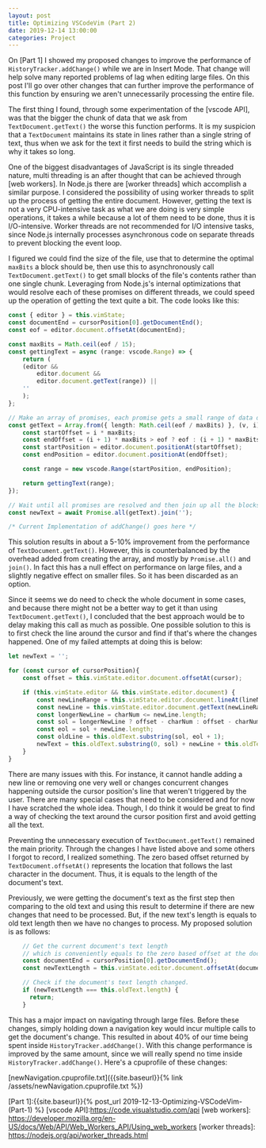 ```yaml
---
layout: post
title: Optimizing VSCodeVim (Part 2)
date: 2019-12-14 13:00:00
categories: Project
---
```


On [Part 1] I showed my proposed changes to improve the performance of `HistoryTracker.addChange()` while we are in Insert Mode. That change will help solve many reported problems of lag when editing large files. On this post I'll go over other changes that can further improve the performance of this function by ensuring we aren't unnecessarily processing the entire file.

The first thing I found, through some experimentation of the [vscode API], was that the bigger the chunk of data that we ask from `TextDocument.getText()` the worse this function performs. It is my suspicion that a `TextDocument` maintains its state in lines rather than a single string of text, thus when we ask for the text it first needs to build the string which is why it takes so long. 
 
One of the biggest disadvantages of JavaScript is its single threaded nature, multi threading is an after thought that can be achieved through [web workers]. In Node.js there
are [worker threads] which accomplish a similar purpose. I considered the possibility of using worker threads to split up the process of getting the entire document. However, getting the text is not a very CPU-intensive task as what we are doing is very simple operations, it takes a while because a lot of them need to be done, thus it is I/O-intensive. Worker threads are not recommended for I/O intensive tasks, since Node.js internally processes asynchronous code on separate threads to prevent blocking the event loop.

I figured we could find the size of the file, use that to determine the optimal `maxBits` a block should be, then use this to asynchronously call `TextDocument.getText()` to get small blocks of the file's contents rather than one single chunk. Leveraging from Node.js's internal optimizations that would resolve each of these promises on different threads, we could speed up the operation of getting the text quite a bit. The code looks like this:

```ts
const { editor } = this.vimState;
const documentEnd = cursorPosition[0].getDocumentEnd();
const eof = editor.document.offsetAt(documentEnd);

const maxBits = Math.ceil(eof / 15);
const gettingText = async (range: vscode.Range) => {
    return (
    (editor &&
        editor.document &&
        editor.document.getText(range)) ||
    ''
    );
};

// Make an array of promises, each promise gets a small range of data determined by the maxBits.
const getText = Array.from({ length: Math.ceil(eof / maxBits) }, (v, i) => {
    const startOffset = i * maxBits;
    const endOffset = (i + 1) * maxBits > eof ? eof : (i + 1) * maxBits;
    const startPosition = editor.document.positionAt(startOffset);
    const endPosition = editor.document.positionAt(endOffset);

    const range = new vscode.Range(startPosition, endPosition);

    return gettingText(range);
});

// Wait until all promises are resolved and then join up all the blocks.
const newText = await Promise.all(getText).join('');

/* Current Implementation of addChange() goes here */
```

This solution results in about a 5-10% improvement from the performance of `TextDocument.getText()`. However, this is counterbalanced by the overhead added from creating the array, and mostly by `Promise.all()` and `join()`. In fact this has a null effect on performance on large files, and a slightly negative effect on smaller files. So it has been discarded as an option.

Since it seems we do need to check the whole document in some cases, and because there might not be a better way to get it than using `TextDocument.getText()`, I concluded that the best approach would be to delay making this call as much as possible. One possible solution to this is to first check the line around the cursor and find if that's where the changes happened. One of my failed attempts at doing this is below:

```ts
let newText = '';

for (const cursor of cursorPosition){
    const offset = this.vimState.editor.document.offsetAt(cursor);

    if (this.vimState.editor && this.vimState.editor.document) {
        const newLineRange = this.vimState.editor.document.lineAt(lineNum).rangeIncludingLineBreak;
        const newLine = this.vimState.editor.document.getText(newLineRange);
        const longerNewLine = charNum <= newLine.length;
        const sol = longerNewLine ? offset - charNum : offset - charNum + 1;
        const eol = sol + newLine.length;
        const oldLine = this.oldText.substring(sol, eol + 1);
        newText = this.oldText.substring(0, sol) + newLine + this.oldText.substring(eol);
    }
}
```

There are many issues with this. For instance, it cannot handle adding a new line or removing one very well or changes concurrent changes happening outside the cursor position's line that weren't triggered by the user. There are many special cases that need to be considered and for now I have scratched the whole idea. Though, I do think it would be great to find a way of checking the text around the cursor position first and avoid getting all the text.

Preventing the unnecessary execution of `TextDocument.getText()` remained the main priority. Through the changes I have listed above and some others I forgot to record, I realized something. The zero based offset returned by `TextDocument.offsetAt()` represents the location that follows the last character in the document. Thus, it is equals to the length of the document's text. 

Previously, we were getting the document's text as the first step then comparing to the old text and using this result to determine if there are new changes that need to be processed. But, if the new text's length is equals to old text length then we have no changes to process. My proposed solution is as follows:

```ts
    // Get the current document's text length
    // which is conveniently equals to the zero based offset at the document's end.
    const documentEnd = cursorPosition[0].getDocumentEnd();
    const newTextLength = this.vimState.editor.document.offsetAt(documentEnd);

    // Check if the document's text length changed.
    if (newTextLength === this.oldText.length) {
      return;
    }
```

This has a major impact on navigating through large files. Before these changes, simply holding down a navigation key would incur multiple calls to get the document's change. This resulted in about 40% of our time being spent inside `HistoryTracker.addChange()`. With this change performance is improved by the same amount, since we will really spend no time inside `HistoryTracker.addChange()`. Here's a cpuprofile of these changes:

[newNavigation.cpuprofile.txt]({{site.baseurl}}{% link /assets/newNavigation.cpuprofile.txt %})


[Part 1]:{{site.baseurl}}{% post_url 2019-12-13-Optimizing-VSCodeVim-(Part-1) %}
[vscode API]:https://code.visualstudio.com/api
[web workers]: https://developer.mozilla.org/en-US/docs/Web/API/Web_Workers_API/Using_web_workers
[worker threads]: https://nodejs.org/api/worker_threads.html